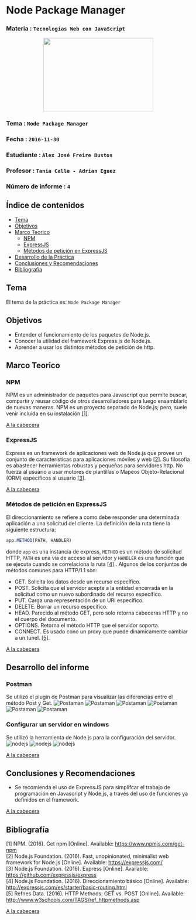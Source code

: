 # Node Package Manager

### Materia : `Tecnologías Web con JavaScript`

<p align="center">
<img src="http://www.javatpoint.com/images/javascript/javascript_logo.png" width="300" height="200">
</p>

### Tema : `Node Package Manager` 
### Fecha : `2016-11-30`
### Estudiante : `Alex José Freire Bustos`
### Profesor : `Tania Calle - Adrian Eguez`
### Número de informe : `4`

<a name="cabecera"></a>
## Índice de contenidos


- <a href="#tema">Tema</a>
- <a href="#objetivos">Objetivos</a>
- <a href="#marco-teorico">Marco Teorico</a>
  * <a href="#npm">NPM</a>
  * <a href="#express">ExpressJS</a>
  * <a href="#html">Métodos de petición en ExpressJS</a>
- <a href="#desarrollo">Desarrollo de la Práctica</a>
- <a href="#conrec">Conclusiones y Recomendaciones</a> 
- <a href="#bibliografia">Bibliografía</a>

<a name="tema"></a>
## Tema
El tema de la práctica es: `Node Package Manager`

<a name="objetivos"></a>
## Objetivos

- Entender el funcionamiento de los paquetes de Node.js.
- Conocer la utilidad del framework Express.js de Node.js.
- Aprender a usar los distintos métodos de petición de http.

<a name="marco-teorico"></a>
## Marco Teorico
<a name="npm"></a>
### NPM
NPM es un administrador de paquetes para Javascript que permite buscar, compartir y reusar código de otros desarrolladores para luego ensamblarlo de nuevas maneras. NPM es un proyecto separado de Node.js; pero, suele venir incluida en su instalación <a href="#1">[1]</a>.

<a href="#cabecera">A la cabecera</a>
<a name="express"></a>
### ExpressJS
Express es un framework de aplicaciones web de Node.js que provee un conjunto de características 
para aplicaciones móviles y web <a href="#2">[2]</a>. Su filosofía es abastecer herramientas 
robustas y pequeñas para servidores http. No fuerza al usuario a usar motores de plantillas o 
Mapeos Objeto-Relacional (ORM) específicos al usuario <a href="#3">[3]</a>.

<a href="#cabecera">A la cabecera</a>
<a name="html"></a>
### Métodos de petición en ExpressJS
El direccionamiento se refiere a como debe responder una determinada aplicación a una 
solicitud del cliente. La definición de la ruta tiene la siguiente estructura:
```javascript
app.METHOD(PATH, HANDLER)
```
donde `app` es una instancia de express, `METHOD` es un método de solicitud HTTP, `PATH` 
es una vía de acceso al servidor y `HANDLER` es una función que se ejecuta cuando se 
correlaciona la ruta <a href="#4">[4]</a>.. 
Algunos de los conjuntos de métodos comunes para HTTP/1.1 son:  
- GET. Solicita los datos desde un recurso específico. 
- POST. Solicita que el servidor acepte a la entidad encerrada en la solicitud como un 
nuevo subordinado del recurso específico.
- PUT. Carga una representación de un URI específico.
- DELETE. Borrar un recurso específico.
- HEAD. Parecido al método GET, pero solo retorna cabeceras HTTP y no el cuerpo del 
documento.
- OPTIONS. Retorna el método HTTP que el servidor soporta.
- CONNECT. Es usado cono un proxy que puede dinámicamente cambiar a un tunel. <a href="#5">[5]</a>.

<a href="#cabecera">A la cabecera</a>

<a name="desarrollo"></a>
## Desarrollo del informe

### Postman
Se utilizó el plugin de Postman para visualizar las diferencias entre el método Post y Get.
![Postaman](https://github.com/afre/TecnologiasWebJavascript/blob/01-html/Informe/Imagenes/postman1.jpg?raw=true)
![Postaman](https://github.com/afre/TecnologiasWebJavascript/blob/01-html/Informe/Imagenes/postman2.jpg?raw=true)
![Postaman](https://github.com/afre/TecnologiasWebJavascript/blob/01-html/Informe/Imagenes/postman3.jpg?raw=true)
![Postaman](https://github.com/afre/TecnologiasWebJavascript/blob/01-html/Informe/Imagenes/postman4.jpg?raw=true)
![Postaman](https://github.com/afre/TecnologiasWebJavascript/blob/01-html/Informe/Imagenes/postman5.jpg?raw=true)
![Postaman](https://github.com/afre/TecnologiasWebJavascript/blob/01-html/Informe/Imagenes/postman6.jpg?raw=true)

### Configurar un servidor en windows
Se utilizó la herramienta de Node.js para la configuración del servidor.
![nodejs](https://github.com/afre/TecnologiasWebJavascript/blob/01-html/Informe/Imagenes/nodejs1.jpg?raw=true)
![nodejs](https://github.com/afre/TecnologiasWebJavascript/blob/01-html/Informe/Imagenes/nodejs2.jpg?raw=true)
![nodejs](https://github.com/afre/TecnologiasWebJavascript/blob/01-html/Informe/Imagenes/nodejs3.jpg?raw=true)

<a href="#cabecera">A la cabecera</a>

<a name="conrec"></a>
## Conclusiones y Recomendaciones

- Se recomienda el uso de ExpressJS para simplifcar el trabajo de programación en Javascript y Node.js, a través del uso de funciones ya definidos en el framework.

<a href="#cabecera">A la cabecera</a>

<a name="bibliografia"></a>
## Bibliografía

<a name="1">[1] NPM. (2016). Get npm [Online]. Available: https://www.npmjs.com/get-npm</a>  
<a name="2">[2] Node.js Foundation. (2016). Fast, unopinionated, minimalist web framework for Node.js 
[Online]. Available: https://expressjs.com/</a>  
<a name="3">[3] Node.js Foundation. (2016). Express [Online]. Available: 
https://github.com/expressjs/express</a>  
<a name="4">[4] Node.js Foundation. (2016). Direccionamiento básico [Online]. Available: 
http://expressjs.com/es/starter/basic-routing.html</a>  
<a name="5">[5] Refnes Data. (2016). HTTP Methods: GET vs. POST [Online]. Available: http://www.w3schools.com/TAGS/ref_httpmethods.asp</a>  

<a href="#cabecera">A la cabecera</a>

